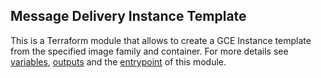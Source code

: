 Message Delivery Instance Template
------

This is a Terraform module that allows to create a GCE Instance template from the
specified image family and container. For more details see [variables](variables.tf),
[outputs](outputs.tf) and the [entrypoint](main.tf) of this module.  
